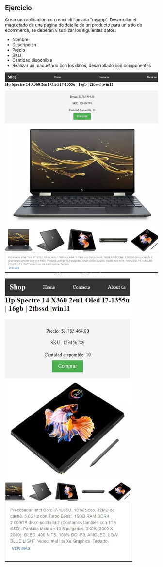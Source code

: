## Ejercicio
Crear una aplicación con react cli llamada "myapp".
Desarrollar el maquetado de una pagina de detalle de un producto para un sitio de
ecommerce, se deberán visualizar los siguientes datos:
* Nombre
* Descripción
* Precio
* SKU
* Cantidad disponible
* Realizar un maquetado con los datos, desarrollado con componentes

![Captura](/public/images/Captura%20web_15-11-2023_03426_localhost.jpeg)

![Mobile](/public/images/Captura%20web_15-11-2023_04236_localhost.jpeg)